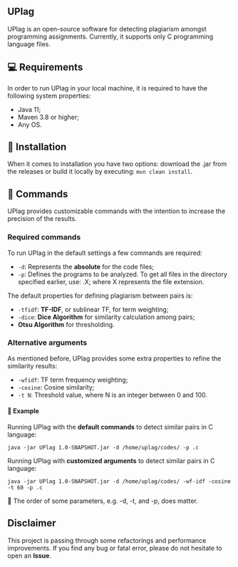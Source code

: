 ## UPlag

UPlag is an open-source software for detecting plagiarism amongst programming assignments. Currently, it supports only C programming language files. 

## :computer: Requirements

In order to run UPlag in your local machine, it is required to have the following system properties:
- Java 11;
- Maven 3.8 or higher;
- Any OS.

## :floppy_disk: Installation

When it comes to installation you have two options: download the .jar from the releases or build it locally by executing: `mvn clean install`.

## :page_with_curl:	Commands

UPlag provides customizable commands with the intention to increase the precision of the results. 

### Required commands

To run UPlag in the default settings a few commands are required:
- `-d`: Represents the **absolute** for the code files;
- `-p`: Defines the programs to be analyzed. To get all files in the directory specified earlier, use: .X; where X represents the file extension.

The default properties for defining plagiarism between pairs is:
- `-tfidf`: **TF-IDF**, or sublinear TF, for term weighting;
- `-dice`: **Dice Algorithm** for similarity calculation among pairs;
-  **Otsu Algorithm** for thresholding.

### Alternative arguments

As mentioned before, UPlag provides some extra properties to refine the similarity results:
- `-wfidf`: TF term frequency weighting;
- `-cosine`: Cosine similarity;
- `-t N`: Threshold value, where N is an integer between 0 and 100.


#### :vertical_traffic_light: Example

Running UPlag with the **default commands** to detect similar pairs in C language:

`java -jar UPlag 1.0-SNAPSHOT.jar -d /home/uplag/codes/ -p .c`

Running UPlag with **customized arguments** to detect similar pairs in C language:

`java -jar UPlag 1.0-SNAPSHOT.jar -d /home/uplag/codes/ -wf-idf -cosine -t 60 -p .c`

:rotating_light: The order of some parameters, e.g. -d, -t, and -p, does matter.


## Disclaimer

This project is passing through some refactorings and performance improvements. If you find any bug or fatal error, please do not hesitate to open an **Issue**.
